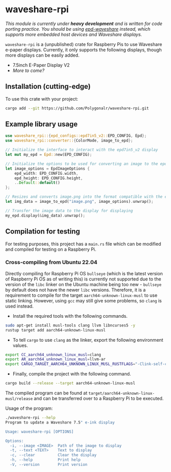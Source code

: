 # waveshare-rpi

*This module is currently under **heavy development** and is written for code porting practice. You should be using [epd-waveshare](https://lib.rs/crates/epd-waveshare) instead, which supports more embedded host devices and Waveshare displays.*

`waveshare-rpi` is a (unpublished) crate for Raspberry Pis to use Waveshare e-paper displays. Currently, it only supports the following displays, though more displays can be easily added.

* 7.5inch E-Paper Display V2
* *More to come?*

## Installation (cutting-edge)

To use this crate with your project:

```bash
cargo add --git https://github.com/Polygonalr/waveshare-rpi.git
```

## Example library usage

```rust
use waveshare_rpi::{epd_configs::epd7in5_v2::EPD_CONFIG, Epd};
use waveshare_rpi::converter::{ColorMode, image_to_epd};

// Initialize the interface to interact with the epd7in5_v2 display
let mut my_epd = Epd::new(EPD_CONFIG);

// Initialize the options to be used for converting an image to the epd format
let image_options = EpdImageOptions {
    epd_width: EPD_CONFIG.width,
    epd_height: EPD_CONFIG.height,
    ..Default::default()
};

// Resizes and converts image.png into the format compatible with the epd7in5_v2 display
let img_data = image_to_epd("image.png", image_options).unwrap();

// Transfer the image data to the display for displaying
my_epd.display(&img_data).unwrap();
```

## Compilation for testing

For testing purposes, this project has a `main.rs` file which can be modified and compiled for testing on a Raspberry Pi.

### Cross-compiling from Ubuntu 22.04

Directly compiling for Raspberry Pi OS `bullseye` (which is the latest version of Raspberry Pi OS as of writing this) is currently not supported due to the version of the `libc` linker on the Ubuntu machine being too new - `bullseye` by default does not have the newer `libc` versions. Therefore, it is a requirement to compile for the target `aarch64-unknown-linux-musl` to use static linking. However, using `gcc` may still give some problems, so `clang` is used instead.

* Install the required tools with the following commands. 

```bash
sudo apt-get install musl-tools clang llvm libncurses5 -y
rustup target add aarch64-unknown-linux-musl
```

* To tell `cargo` to use `clang` as the linker, export the following environment values.

```bash
export CC_aarch64_unknown_linux_musl=clang
export AR_aarch64_unknown_linux_musl=llvm-ar
export CARGO_TARGET_AARCH64_UNKNOWN_LINUX_MUSL_RUSTFLAGS="-Clink-self-contained=yes -Clinker=rust-lld"
```

* Finally, compile the project with the following command.

```bash
cargo build --release --target aarch64-unknown-linux-musl
```

The compiled program can be found at `target/aarch64-unknown-linux-musl/release` and can be transferred over to a Raspberry Pi to be executed.

Usage of the program:

```bash
./waveshare-rpi --help
Program to update a Waveshare 7.5" e-ink display

Usage: waveshare-rpi [OPTIONS]

Options:
  -i, --image <IMAGE>  Path of the image to display
  -t, --text <TEXT>    Text to display
  -c, --clear          Clear the display
  -h, --help           Print help
  -V, --version        Print version
```

